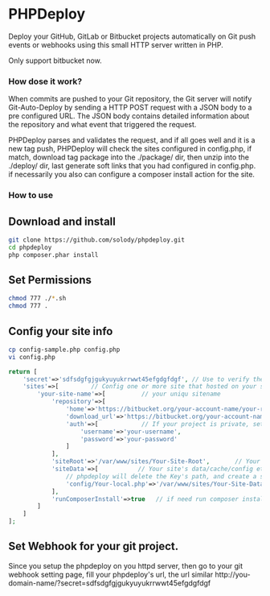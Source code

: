 # PHPDeploy
Deploy your GitHub, GitLab or Bitbucket projects automatically on Git push events or webhooks using this small HTTP server written in PHP.

Only support bitbucket now.

### How dose it work?
When commits are pushed to your Git repository, the Git server will notify Git-Auto-Deploy by sending a HTTP POST request with a JSON body to a pre configured URL. The JSON body contains detailed information about the repository and what event that triggered the request. 

PHPDeploy parses and validates the request, and if all goes well and it is a new tag push, PHPDeploy will check the sites configured in config.php, if match, download tag package into the ./package/ dir, then unzip into the ./deploy/ dir, last generate soft links that you had configured in config.php. if necessarily you also can configure a composer install action for the site.

### How to use
## Download and install
```bash
git clone https://github.com/solody/phpdeploy.git
cd phpdeploy
php composer.phar install
```
## Set Permissions
```bash
chmod 777 ./*.sh
chmod 777 .
```
## Config your site info
```bash
cp config-sample.php config.php
vi config.php
```
```php
return [
    'secret'=>'sdfsdgfgjgukyuyukrrwwt45efgdgfdgf', // Use to verify the git webhook request, just fill some complex string
    'sites'=>[         // Config one or more site that hosted on your server
        'your-site-name'=>[          // your uniqu sitename
            'repository'=>[
                'home'=>'https://bitbucket.org/your-account-name/your-repository',     // Your git project home url
                'download_url'=>'https://bitbucket.org/your-account-name/your-repository/get/',   // Download url to get release packages 
                'auth'=>[            // If your project is private, set http auth account for download
                    'username'=>'your-username',
                    'password'=>'your-password'
                ]
            ],
            'siteRoot'=>'/var/www/sites/Your-Site-Root',       // Your site's root path, phpdeploy will delete it and create a soft link to replace it in every deployment.
            'siteData'=>[           // Your site's data/cache/config etc.
                // phpdeploy will delete the Key's path, and create a soft link that ref to the Value's path to instead it
                'config/Your-local.php'=>'/var/www/sites/Your-Site-Data/local_config.php'    // 'project relation path'=>'real data path in linux system'
            ],
            'runComposerInstall'=>true   // if need run composer install
        ]
    ]
];
```
## Set Webhook for your git project.
Since you setup the phpdeploy on you httpd server, then go to your git webhook setting page, fill your phpdeploy's url, the url similar 
http://you-domain-name/?secret=sdfsdgfgjgukyuyukrrwwt45efgdgfdgf
